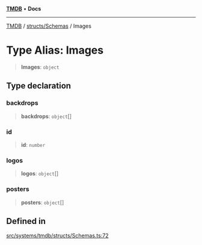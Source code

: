 [**TMDB**](../../../README.md) • **Docs**

***

[TMDB](../../../README.md) / [structs/Schemas](../README.md) / Images

# Type Alias: Images

> **Images**: `object`

## Type declaration

### backdrops

> **backdrops**: `object`[]

### id

> **id**: `number`

### logos

> **logos**: `object`[]

### posters

> **posters**: `object`[]

## Defined in

[src/systems/tmdb/structs/Schemas.ts:72](https://github.com/Norviah/media-hub/blob/b0accce5c447ccf1a18696f3cb0baef1f5bd16be/src/systems/tmdb/structs/Schemas.ts#L72)
